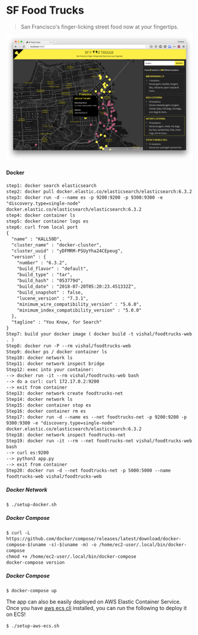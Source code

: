 SF Food Trucks
===

> San Francisco's finger-licking street food now at your fingertips.

![img](shot.png)

#### Docker
```
step1: docker search elasticsearch
step2: docker pull docker.elastic.co/elasticsearch/elasticsearch:6.3.2
step3: docker run -d --name es -p 9200:9200 -p 9300:9300 -e "discovery.type=single-node" docker.elastic.co/elasticsearch/elasticsearch:6.3.2
step4: docker container ls
step5: docker container logs es
step6: curl from local port
{
  "name" : "KALL50D",
  "cluster_name" : "docker-cluster",
  "cluster_uuid" : "yDFMRM-PSUyYha24CEpeug",
  "version" : {
    "number" : "6.3.2",
    "build_flavor" : "default",
    "build_type" : "tar",
    "build_hash" : "053779d",
    "build_date" : "2018-07-20T05:20:23.451332Z",
    "build_snapshot" : false,
    "lucene_version" : "7.3.1",
    "minimum_wire_compatibility_version" : "5.6.0",
    "minimum_index_compatibility_version" : "5.0.0"
  },
  "tagline" : "You Know, for Search"
}
Step7: build your docker image ( docker build -t vishal/foodtrucks-web . )
Step8: docker run -P --rm vishal/foodtrucks-web
Step9: docker ps / docker container ls
Step10: docker network ls
Step11: docker network inspect bridge
Step12: exec into your container:
--> docker run -it --rm vishal/foodtrucks-web bash
--> do a curl: curl 172.17.0.2:9200
--> exit from container
Step13: docker network create foodtrucks-net
Step14: docker network ls
Step15: docker container stop es
Step16: docker container rm es
Step17: docker run -d --name es --net foodtrucks-net -p 9200:9200 -p 9300:9300 -e "discovery.type=single-node" docker.elastic.co/elasticsearch/elasticsearch:6.3.2
Step18: docker network inspect foodtrucks-net
Step19: docker run -it --rm --net foodtrucks-net vishal/foodtrucks-web bash
--> curl es:9200
--> python3 app.py
--> exit from container
Step20: docker run -d --net foodtrucks-net -p 5000:5000 --name foodtrucks-web vishal/foodtrucks-web
```
##### Docker Network
```
$ ./setup-docker.sh
```

##### Docker Compose
```
$ curl -L https://github.com/docker/compose/releases/latest/download/docker-compose-$(uname -s)-$(uname -m) -o /home/ec2-user/.local/bin/docker-compose
chmod +x /home/ec2-user/.local/bin/docker-compose
docker-compose version
```

##### Docker Compose
```
$ docker-compose up
```

The app can also be easily deployed on AWS Elastic Container Service. Once you have [aws ecs cli](http://docs.aws.amazon.com/AmazonECS/latest/developerguide/ECS_CLI_installation.html) installed, you can run the following to deploy it on ECS!
```
$ ./setup-aws-ecs.sh
```
